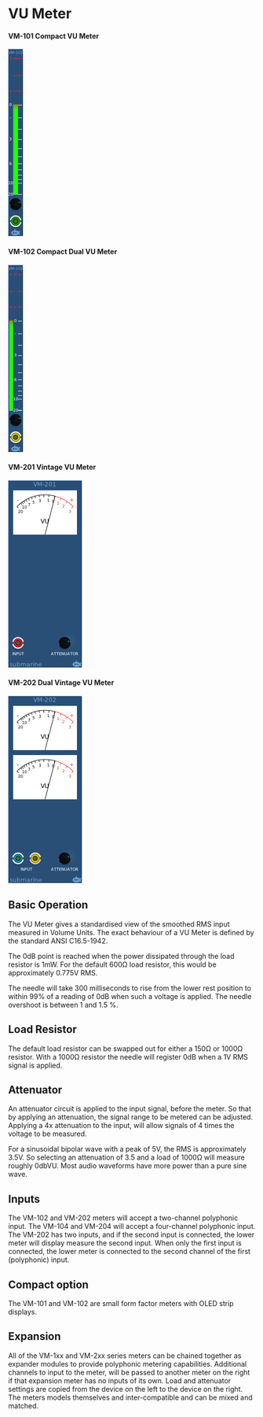 # VU Meter
#### VM-101 Compact VU Meter
![View of the Dual Vintage VU Meter](VM-101.m.png "VU Meter")
#### VM-102 Compact Dual VU Meter
![View of the Dual Vintage VU Meter](VM-102.m.png "VU Meter")
#### VM-201 Vintage VU Meter
![View of the Dual Vintage VU Meter](VM-201.m.png "VU Meter")
#### VM-202 Dual Vintage VU Meter
![View of the Dual Vintage VU Meter](VM-202.m.png "VU Meter")

## Basic Operation

The VU Meter gives a standardised view of the smoothed RMS input measured in Volume Units. The exact behaviour of a VU Meter is defined by the standard ANSI C16.5-1942.

The 0dB point is reached when the power dissipated through the load resistor is 1mW.  For the default 600Ω load resistor, this would be approximately 0.775V RMS.

The needle will take 300 milliseconds to rise from the lower rest position to within 99% of a reading of 0dB when such a voltage is applied. The needle overshoot is between 1 and 1.5 %.

## Load Resistor

The default load resistor can be swapped out for either a 150Ω or 1000Ω resistor. With a 1000Ω resistor the needle will register 0dB when a 1V RMS signal is applied.

## Attenuator

An attenuator circuit is applied to the input signal, before the meter. So that by applying an attenuation, the signal range to be metered can be adjusted. Applying a 4x attenuation to the input, will allow signals of 4 times the voltage to be measured.

For a sinusoidal bipolar wave with a peak of 5V, the RMS is approximately 3.5V.  So selecting an attenuation of 3.5 and a load of 1000Ω will measure roughly 0dbVU.  Most audio waveforms have more power than a pure sine wave.

## Inputs

The VM-102 and VM-202 meters will accept a two-channel polyphonic input. The VM-104 and VM-204 will accept a four-channel polyphonic input. The VM-202 has two inputs, and if the second input is connected, the lower meter will display measure the second input. When only the first input is connected, the lower meter is connected to the second channel of the first (polyphonic) input.

## Compact option

The VM-101 and VM-102 are small form factor meters with OLED strip displays.

## Expansion

All of the VM-1xx and VM-2xx series meters can be chained together as expander modules to provide polyphonic metering capabilities. Additional channels to input to the meter, will be passed to another meter on the right if that expansion meter has no inputs of its own.
Load and attenuator settings are copied from the device on the left to the device on the right. The meters models themselves and inter-compatible and can be mixed and matched.
